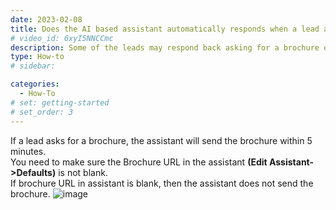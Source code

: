 ```yaml
---
date: 2023-02-08
title: Does the AI based assistant automatically responds when a lead asks for brochure ?
# video_id: 6xyI5NNCCmc
description: Some of the leads may respond back asking for a brochure of your company, and assistant can automatically send the brochure to the lead.
type: How-to
# sidebar:

categories:
  - How-To
# set: getting-started
# set_order: 3
---
```

If a lead asks for a brochure, the assistant will send the brochure within 5 minutes.  
You need to make sure the Brochure URL in the assistant **(Edit Assistant->Defaults)** is not blank.  
If brochure URL in assistant is blank, then the assistant does not send the brochure.
![image](../../images/assistant-preference-brochure-link.png)